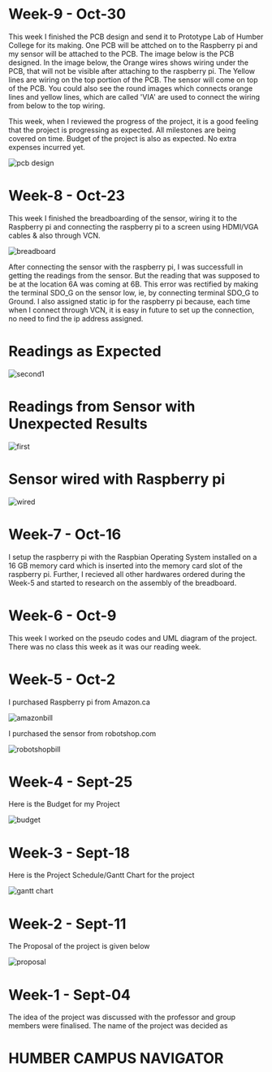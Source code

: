 # Week-9 - Oct-30
 This week I finished the PCB design and send it to Prototype Lab of Humber College for its making. One PCB will be attched on to the Raspberry pi and my sensor will be attached to the PCB. The image below is the PCB designed. In the image below, the Orange wires shows wiring under the PCB, that will not be visible after attaching to the raspberry pi. The Yellow lines are wiring on the top portion of the PCB. The sensor will come on top of the PCB. You could also see the round images which connects orange lines and yellow lines, which are called 'VIA' are used to connect the wiring from below to the top wiring.
 
  This week, when I reviewed the progress of the project, it is a good feeling that the project is progressing as expected. All milestones are being covered on time. Budget of the project is also as expected. No extra expenses incurred yet.
  
![pcb design](https://user-images.githubusercontent.com/43181567/47764834-57740e80-dc9d-11e8-9220-53d7898e6b8d.png)

# Week-8 - Oct-23
 This week I finished the breadboarding of the sensor, wiring it to the Raspberry pi and connecting the raspberry pi to a screen using HDMI/VGA cables & also through VCN. 
 
 ![breadboard](https://user-images.githubusercontent.com/43181567/47765308-c0f51c80-dc9f-11e8-91ae-60b8e82cea00.png)
 
 After connecting the sensor with the raspberry pi, I was successfull in getting the readings from the sensor. But the reading that was supposed to be at the location 6A was coming at 6B. This error was rectified by making the terminal SDO_G on the sensor low, ie, by connecting terminal SDO_G to Ground. I also assigned static ip for the raspberry pi because, each time when I connect through VCN, it is easy in future to set up the connection, no need to find the ip address assigned.
 
# Readings as Expected
![second1](https://user-images.githubusercontent.com/43181567/47402636-9988d780-d714-11e8-8801-65fb05d1cb4f.PNG)
# Readings from Sensor with Unexpected Results
![first](https://user-images.githubusercontent.com/43181567/47402425-845f7900-d713-11e8-99f1-5df29760bdd8.png)
# Sensor wired with Raspberry pi
![wired](https://user-images.githubusercontent.com/43181567/47402430-8590a600-d713-11e8-9d7d-0f8aa296ec67.png) 

# Week-7 - Oct-16

I setup the raspberry pi with the Raspbian Operating System installed on a 16 GB memory card which is  inserted into the memory card slot of the raspberry pi. Further, I recieved all other hardwares ordered during the Week-5 and started to research on the assembly of the breadboard.

# Week-6 - Oct-9

This week I worked on the pseudo codes and UML diagram of the project. There was no class this week as it was our reading week.

# Week-5 - Oct-2

I purchased Raspberry pi from Amazon.ca

![amazonbill](https://user-images.githubusercontent.com/43181567/47049698-11329180-d16c-11e8-81d5-18eb4ec82cfb.png)

I purchased the sensor from robotshop.com

![robotshopbill](https://user-images.githubusercontent.com/43181567/47049705-14c61880-d16c-11e8-8cce-6dd2eb901e12.png)

# Week-4 - Sept-25

Here is the Budget for my Project

![budget](https://user-images.githubusercontent.com/43181567/47050517-a9ca1100-d16e-11e8-802e-e4492f145e6d.png)

# Week-3 - Sept-18

Here is the Project Schedule/Gantt Chart for the project

![gantt chart](https://user-images.githubusercontent.com/43181567/47050518-a9ca1100-d16e-11e8-99f8-abb6f7a2d0af.PNG)

# Week-2 - Sept-11

The Proposal of the project is given below

![proposal](https://user-images.githubusercontent.com/43181567/47050519-a9ca1100-d16e-11e8-94a1-91569708e7a5.png)

# Week-1 - Sept-04

The idea of the project was discussed with the professor and group members were finalised. 
The name of the project was decided as 
# HUMBER CAMPUS NAVIGATOR
